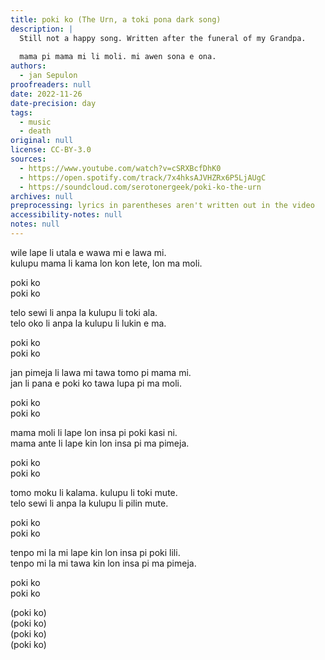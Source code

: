 ```yaml
---
title: poki ko (The Urn, a toki pona dark song)
description: |
  Still not a happy song. Written after the funeral of my Grandpa.
  
  mama pi mama mi li moli. mi awen sona e ona.
authors:
  - jan Sepulon
proofreaders: null
date: 2022-11-26
date-precision: day
tags:
  - music
  - death
original: null
license: CC-BY-3.0
sources:
  - https://www.youtube.com/watch?v=cSRXBcfDhK0
  - https://open.spotify.com/track/7x4hksAJVHZRx6P5LjAUgC
  - https://soundcloud.com/serotonergeek/poki-ko-the-urn
archives: null
preprocessing: lyrics in parentheses aren't written out in the video
accessibility-notes: null
notes: null
---
```


wile lape li utala e wawa mi e lawa mi.  
kulupu mama li kama lon kon lete, lon ma moli.

poki ko  
poki ko

telo sewi li anpa la kulupu li toki ala.  
telo oko li anpa la kulupu li lukin e ma.

poki ko  
poki ko

jan pimeja li lawa mi tawa tomo pi mama mi.  
jan li pana e poki ko tawa lupa pi ma moli.

poki ko  
poki ko

mama moli li lape lon insa pi poki kasi ni.  
mama ante li lape kin lon insa pi ma pimeja.

poki ko  
poki ko

tomo moku li kalama. kulupu li toki mute.  
telo sewi li anpa la kulupu li pilin mute.

poki ko  
poki ko

tenpo mi la mi lape kin lon insa pi poki lili.  
tenpo mi la mi tawa kin lon insa pi ma pimeja.

poki ko  
poki ko

(poki ko)  
(poki ko)  
(poki ko)  
(poki ko)
